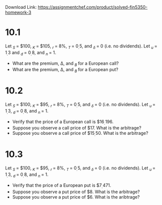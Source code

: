 Download Link: https://assignmentchef.com/product/solved-fin5350-homework-3
<br>
<h1>10.1</h1>

Let <em><sub>S </sub></em>= $100, <em><sub>K </sub></em>= $105, <em><sub>r </sub></em>= 8%, <em><sub>T </sub></em>= 0<em><sub>.</sub></em>5, and <em><sub>δ </sub></em>= 0 (i.e. no dividends). Let <em><sub>u </sub></em>= 1<em><sub>.</sub></em>3 and <em><sub>d </sub></em>= 0<em><sub>.</sub></em>8, and <em><sub>n </sub></em>= 1.

<ul>

 <li>What are the premium, ∆, and <em><sub>B </sub></em>for a European call?</li>

 <li>What are the premium, ∆, and <em><sub>B </sub></em>for a European put?</li>

</ul>

<h1>10.2</h1>

Let <em><sub>S </sub></em>= $100, <em><sub>K </sub></em>= $95, <em><sub>r </sub></em>= 8%, <em><sub>T </sub></em>= 0<em><sub>.</sub></em>5, and <em><sub>δ </sub></em>= 0 (i.e. no dividends). Let <em><sub>u </sub></em>= 1<em><sub>.</sub></em>3, <em><sub>d </sub></em>= 0<em><sub>.</sub></em>8, and <em><sub>n </sub></em>= 1.

<ul>

 <li>Verify that the price of a European call is $16<em><sub>.</sub></em>196.</li>

 <li>Suppose you observe a call price of $17. What is the arbitrage?</li>

 <li>Suppose you observe a call price of $15<em><sub>.</sub></em>50. What is the arbitrage?</li>

</ul>

<h1>10.3</h1>

Let <em><sub>S </sub></em>= $100, <em><sub>K </sub></em>= $95, <em><sub>r </sub></em>= 8%, <em><sub>T </sub></em>= 0<em><sub>.</sub></em>5, and <em><sub>δ </sub></em>= 0 (i.e. no dividends). Let <em><sub>u </sub></em>= 1<em><sub>.</sub></em>3, <em><sub>d </sub></em>= 0<em><sub>.</sub></em>8, and <em><sub>n </sub></em>= 1.

<ul>

 <li>Verify that the price of a European put is $7<em><sub>.</sub></em>471.</li>

 <li>Suppose you observe a put price of $8. What is the arbitrage?</li>

 <li>Suppose you observe a put price of $6. What is the aribtrage?</li>

</ul>